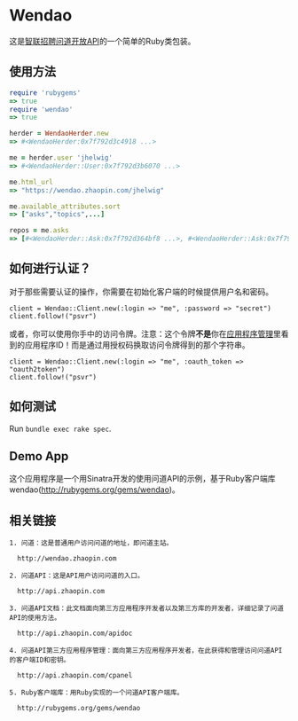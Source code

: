 # Wendao

这是[智联招聘问道](http://wendao.zhaopin.com)[开放API](http://api.zhaopin.com/apidoc)的一个简单的Ruby类包装。

## 使用方法

```ruby
require 'rubygems'
=> true
require 'wendao'
=> true

herder = WendaoHerder.new
=> #<WendaoHerder:0x7f792d3c4918 ...>

me = herder.user 'jhelwig'
=> #<WendaoHerder::User:0x7f792d3b6070 ...>

me.html_url
=> "https://wendao.zhaopin.com/jhelwig"

me.available_attributes.sort
=> ["asks","topics",...]

repos = me.asks
=> [#<WendaoHerder::Ask:0x7f792d364bf8 ...>, #<WendaoHerder::Ask:0x7f792d364bd0 ..>, #<WendaoHerder::Ask:0x7f792d364ba8 ...>, ...]
```


## <a name="authenticated_requests"></a>如何进行认证？
对于那些需要认证的操作，你需要在初始化客户端的时候提供用户名和密码。

    client = Wendao::Client.new(:login => "me", :password => "secret")
    client.follow!("psvr")
    
或者，你可以使用你手中的访问令牌。注意：这个令牌**不是**你在[应用程序管理](http://api.zhaopin.com/clients)里看到的应用程序ID！而是通过用授权码换取访问令牌得到的那个字符串。

    client = Wendao::Client.new(:login => "me", :oauth_token => "oauth2token")
    client.follow!("psvr")


## 如何测试

Run `bundle exec rake spec`.

## Demo App

这个应用程序是一个用Sinatra开发的使用问道API的示例，基于Ruby客户端库wendao(http://rubygems.org/gems/wendao)。 

## 相关链接

	1. 问道：这是普通用户访问问道的地址，即问道主站。
	
	  http://wendao.zhaopin.com
	  
	2. 问道API：这是API用户访问问道的入口。
	
	  http://api.zhaopin.com
	  
	3. 问道API文档：此文档面向第三方应用程序开发者以及第三方库的开发者，详细记录了问道API的使用方法。
	
	  http://api.zhaopin.com/apidoc
	  
	4. 问道API第三方应用程序管理：面向第三方应用程序开发者，在此获得和管理访问问道API的客户端ID和密钥。
	
	  http://api.zhaopin.com/cpanel
	  
	5. Ruby客户端库：用Ruby实现的一个问道API客户端库。
	
	  http://rubygems.org/gems/wendao
	  
